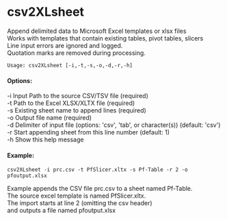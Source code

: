 # csv2XLsheet
Append delimited data to Microsoft Excel templates or xlsx files<br>
Works with templates that contain existing tables, pivot tables, slicers<br>
Line input errors are ignored and logged.<br>
Quotation marks are removed during processing.<br>

```
Usage: csv2XLsheet [-i,-t,-s,-o,-d,-r,-h]
```

#### Options:<br>
  -i  Input Path to the source CSV/TSV file (required)<br>
  -t  Path to the Excel XLSX/XLTX file (required)<br>
  -s  Existing sheet name to append lines (required)<br>
  -o  Output file name (required)<br>
  -d  Delimiter of input file (options: 'csv', 'tab', or character(s)) (default: 'csv')<br>
  -r  Start appending sheet from this line number (default: 1)<br>
  -h  Show this help message<br>

 #### Example:

```
csv2XLsheet -i prc.csv -t PfSlicer.xltx -s Pf-Table -r 2 -o pfoutput.xlsx
```
 Example appends the CSV file prc.csv to a sheet named Pf-Table.<br>
 The source excel template is named PfSlicer.xltx.<br>
 The import starts at line 2 (omitting the csv header)<br>
 and outputs a file named pfoutput.xlsx<br>
